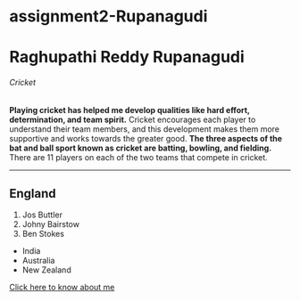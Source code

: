 # assignment2-Rupanagudi
# Raghupathi Reddy Rupanagudi
###### Cricket
**Playing cricket has helped me develop qualities like hard effort, determination, and team spirit.**
Cricket encourages each player to understand their team members, and this development makes them
more supportive and works towards the greater good. **The three aspects of the bat and ball sport known  as cricket are batting, bowling, and fielding.** There are 11 players on each of the two teams that compete in cricket.

---
## England

1. Jos Buttler
2. Johny Bairstow
3. Ben Stokes

- India
- Australia
- New Zealand

[Click here to know about me](AboutMe.md)


